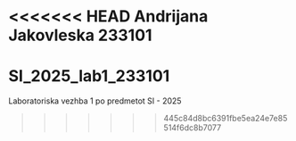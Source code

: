 <<<<<<< HEAD
 Andrijana Jakovleska 233101 
=======
# SI_2025_lab1_233101
Laboratoriska vezhba 1 po predmetot SI - 2025
>>>>>>> 445c84d8bc6391fbe5ea24e7e85514f6dc8b7077
